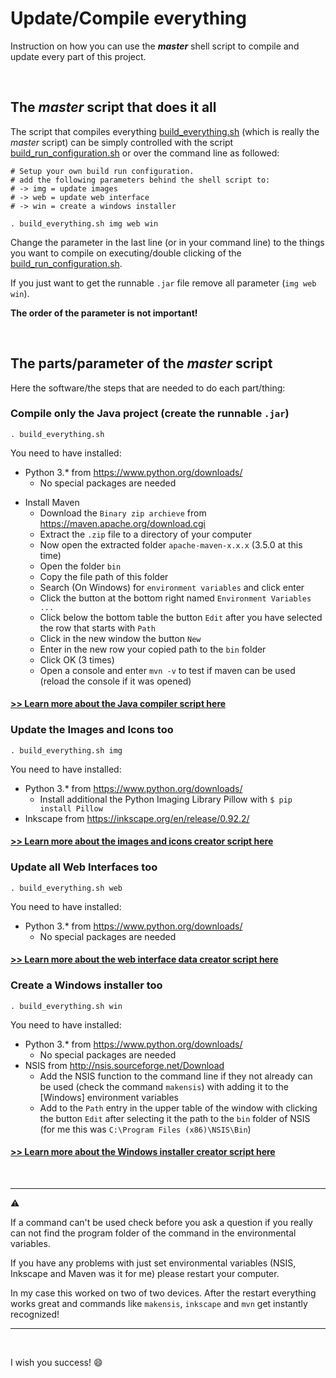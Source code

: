 # Update/Compile everything

Instruction on how you can use the ***master*** shell script to compile and update every part of this project.

<br>

## The *master* script that does it all

The script that compiles everything [build_everything.sh](../build_everything.sh) (which is really the *master* script) can be simply controlled with the script [build_run_configuration.sh](../build_run_configuration.sh) or over the command line as followed:

```shell
# Setup your own build run configuration.
# add the following parameters behind the shell script to:
# -> img = update images
# -> web = update web interface
# -> win = create a windows installer

. build_everything.sh img web win
```

Change the parameter in the last line (or in your command line) to the things you want to compile on executing/double clicking of the [build_run_configuration.sh](../build_run_configuration.sh).

If you just want to get the runnable `.jar` file remove all parameter (`img web win`).

**The order of the parameter is not important!**

<br>

## The parts/parameter of the *master* script

Here the software/the steps that are needed to do each part/thing:

### Compile only the Java project (create the runnable `.jar`)

```shell
. build_everything.sh
```

You need to have installed:

- Python 3.* from https://www.python.org/downloads/
  - No special packages are needed

* Install Maven
  * Download the `Binary zip archieve` from https://maven.apache.org/download.cgi
  * Extract the `.zip` file to a directory of your computer
  * Now open the extracted folder `apache-maven-x.x.x` (3.5.0 at this time)
  * Open the folder `bin`
  * Copy the file path of this folder
  * Search (On Windows) for `environment variables` and click enter
  * Click the button at the bottom right named `Environment Variables ... `
  * Click below the bottom table the button `Edit` after you have selected the row that starts with `Path`
  * Click in the new window the button `New`
  * Enter in the new row your copied path to the `bin` folder
  * Click OK (3 times)
  * Open a console and enter `mvn -v` to test if maven can be used (reload the console if it was opened)

#### [>> Learn more about the Java compiler script here](Documentation/HOW_TO_JAVA.md)

### Update the Images and Icons too

```shell
. build_everything.sh img
```

You need to have installed:

- Python 3.* from https://www.python.org/downloads/
  - Install additional the Python Imaging Library Pillow  with `$ pip install Pillow`
- Inkscape from https://inkscape.org/en/release/0.92.2/

#### [>> Learn more about the images and icons creator script here](Documentation/HOW_TO_IMAGES.md)

### Update all Web Interfaces too

```shell
. build_everything.sh web
```

You need to have installed:

- Python 3.* from https://www.python.org/downloads/
  - No special packages are needed

#### [>> Learn more about the web interface data creator script here](Documentation/HOW_TO_WEB.md)

### Create a Windows installer too

```shell
. build_everything.sh win
```

You need to have installed:

* Python 3.* from https://www.python.org/downloads/
  - No special packages are needed
* NSIS from http://nsis.sourceforge.net/Download
  * Add the NSIS function to the command line if they not already can be used (check the command `makensis`) with adding it to the [Windows] environment variables
  * Add to the `Path` entry in the upper table of the window with clicking the button `Edit` after selecting it the path to the `bin` folder of NSIS (for me this was `C:\Program Files (x86)\NSIS\Bin`)

#### [>> Learn more about the Windows installer creator script here](Documentation/HOW_TO_NSIS.md)

<br>

---

:warning:

If a command can't be used check before you ask a question if you really can not find the program folder of the command in the environmental variables.

If you have any problems with just set environmental variables (NSIS, Inkscape and Maven was it for me) please restart your computer.

In my case this worked on two of two devices. After the restart everything works great and commands like `makensis`, `inkscape` and `mvn` get instantly recognized!

---

<br>

I wish you success! :smile: